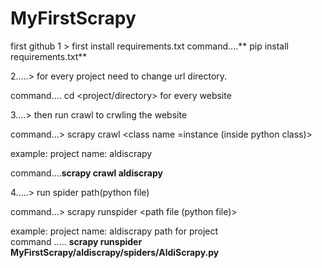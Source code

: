 # MyFirstScrapy
first github 
1   >   first   install  requirements.txt
command....** pip install requirements.txt**

2.....> for every project need to change url directory. 

command....  cd <project/directory> for every website

3....> then   run crawl to crwling the website
 

command...>   scrapy crawl <class  name =instance (inside python class)>
     
  example: project name:   aldiscrapy
  
  command....**scrapy crawl aldiscrapy**


4.....>  run spider path(python file)

command...>  scrapy runspider <path file (python file)>
 
  example: project name: aldiscrapy
  path for project   
 command   ..... **scrapy runspider MyFirstScrapy/aldiscrapy/spiders/AldiScrapy.py**






